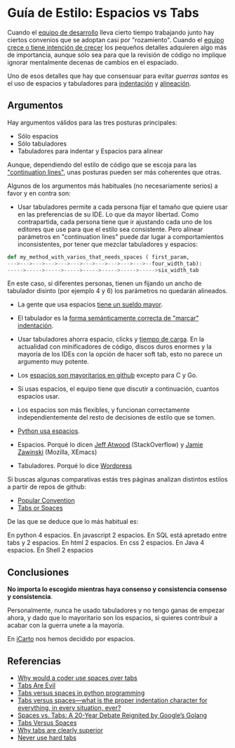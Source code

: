 # Guía de Estilo: Espacios vs Tabs

Cuando el [equipo de desarrollo](http://icarto.es/) lleva cierto tiempo trabajando junto hay ciertos convenios que se adoptan casi por "rozamiento". Cuando el [equipo crece o tiene intención de crecer](http://javisantana.com/2017/02/19/escalar-el-equipo-tecnico-en-una-startup.html) los pequeños detalles adquieren algo más de importancia, aunque sólo sea para que la revisión de código no implique ignorar mentalmente decenas de cambios en el espaciado.

Uno de esos detalles que hay que consensuar para evitar _guerras santas_ es el uso de espacios y tabuladores para [indentación](https://stackoverflow.com/questions/11535938/indentation-vs-alignment-in-code-formatting) y [alineación](https://medium.com/@fagnerbrack/indentation-and-alignment-can-help-you-89e7e1b8bdff).

## Argumentos

Hay argumentos válidos para las tres posturas principales:

-   Sólo espacios
-   Sólo tabuladores
-   Tabuladores para indentar y Espacios para alinear

Aunque, dependiendo del estilo de código que se escoja para las ["continuation lines"](https://www.python.org/dev/peps/pep-0008/#indentation), unas posturas pueden ser más coherentes que otras.

Algunos de los argumentos más habituales (no necesariamente serios) a favor y en contra son:

-   Usar tabuladores permite a cada persona fijar el tamaño que quiere usar en las preferencias de su IDE. Lo que da mayor libertad. Como contrapartida, cada persona tiene que ir ajustando cada uno de los editores que use para que el estilo sea consistente. Pero alinear parámetros en "continuation lines" puede dar lugar a comportamientos inconsistentes, por tener que mezclar tabuladores y espacios:


```python
def my_method_with_varios_that_needs_spaces ( first_param,
--->--->--->--->--->--->--->--->--->--->--->--four_width_tab):
----->----->----->----->----->----->----->----->six_width_tab
```

En este caso, si diferentes personas, tienen un fijando un ancho de tabulador disinto (por ejemplo 4 y 6) los parámetros no quedarán alineados.

-   La gente que usa espacios [tiene un sueldo mayor](http://evelinag.com/blog/2017/06-20-stackoverflow-tabs-spaces-and-salary/).

-   El tabulador es la [forma semánticamente correcta de "marcar" indentación](http://xahlee.info/UnixResource_dir/writ/tabs_vs_spaces.html).

-   Usar tabuladores ahorra espacio, clicks y [tiempo de carga](https://madskristensen.net/post/performance-of-tabs-vs-spaces-in-html-files). En la actualidad con minificadores de código, discos duros enormes y la mayoría de los IDEs con la opción de hacer soft tab, esto no parece un argumento muy potente.

-   Los [espacios son mayoritarios en github](https://medium.com/@hoffa/400-000-github-repositories-1-billion-files-14-terabytes-of-code-spaces-or-tabs-7cfe0b5dd7fd) excepto para C y Go.

-   Si usas espacios, el equipo tiene que discutir a continuación, cuantos espacios usar.

-   Los espacios son más flexibles, y funcionan correctamente independientemente del resto de decisiones de estilo que se tomen.

-   [Python usa espacios](https://www.python.org/dev/peps/pep-0008/#tabs-or-spaces).

-   Espacios. Porqué lo dicen [Jeff Atwood](https://blog.codinghorror.com/death-to-the-space-infidels/) (StackOverflow) y [Jamie Zawinski](https://www.jwz.org/doc/tabs-vs-spaces.html) (Mozilla, XEmacs)

-   Tabuladores. Porqué lo dice [Wordpress](https://make.wordpress.org/core/handbook/best-practices/coding-standards/)

Si buscas algunas comparativas estás tres páginas analizan distintos estilos a partir de repos de github:

-   [Popular Convention](http://sideeffect.kr/popularconvention)
-   [Tabs or Spaces](https://ukupat.github.io/tabs-or-spaces/)

De las que se deduce que lo más habitual es:

En python 4 espacios. En javascript 2 espacios. En SQL está apretado entre tabs y 2 espacios. En html 2 espacios. En css 2 espacios. En Java 4 espacios. En Shell 2 espacios

## Conclusiones

**No importa lo escogido mientras haya consenso y consistencia consenso y consistencia**.

Personalmente, nunca he usado tabuladores y no tengo ganas de empezar ahora, y dado que lo mayoritario son los espacios, si quieres contribuír a acabar con la guerra unete a la mayoría.

En [iCarto](http://icarto.es/) nos hemos decidido por espacios.

## Referencias

-   [Why would a coder use spaces over tabs](https://www.quora.com/Why-would-a-coder-use-spaces-over-tabs)
-   [Tabs Are Evil](https://www.emacswiki.org/emacs/TabsAreEvil)
-   [Tabs versus spaces in python programming](https://stackoverflow.com/questions/119562/tabs-versus-spaces-in-python-programming)
-   [Tabs versus spaces—what is the proper indentation character for everything, in every situation, ever?](https://softwareengineering.stackexchange.com/questions/57/tabs-versus-spaces-what-is-the-proper-indentation-character-for-everything-in-e)
-   [Spaces vs. Tabs: A 20-Year Debate Reignited by Google’s Golang](https://thenewstack.io/spaces-vs-tabs-a-20-year-debate-and-now-this-what-the-hell-is-wrong-with-go/)
-   [Tabs Versus Spaces](http://wiki.c2.com/?TabsVersusSpaces)
-   [Why tabs are clearly superior](http://lea.verou.me/2012/01/why-tabs-are-clearly-superior/)
-   [Never use hard tabs](https://opensourcehacker.com/2012/05/13/never-use-hard-tabs/)
